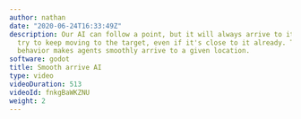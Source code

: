 ```yaml
---
author: nathan
date: "2020-06-24T16:33:49Z"
description: Our AI can follow a point, but it will always arrive to it abruptly and
  try to keep moving to the target, even if it's close to it already. The arrive to
  behavior makes agents smoothly arrive to a given location.
software: godot
title: Smooth arrive AI
type: video
videoDuration: 513
videoId: fnkgBaWKZNU
weight: 2
---
```


